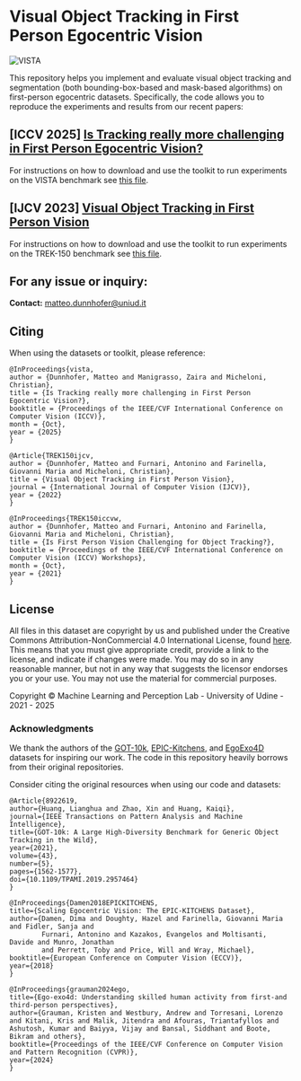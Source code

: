# Visual Object Tracking in First Person Egocentric Vision

![VISTA](vista.jpg)

This repository helps you implement and evaluate visual object tracking and segmentation (both bounding-box-based and mask-based algorithms) on first-person egocentric datasets. Specifically, the code allows you to reproduce the experiments and results from our recent papers:


## [ICCV 2025] [Is Tracking really more challenging in First Person Egocentric Vision?](https://machinelearning.uniud.it/datasets/vista/)

For instructions on how to download and use the toolkit to run experiments on the VISTA benchmark see [this file](./VISTA.md).

## [IJCV 2023] [Visual Object Tracking in First Person Vision](https://machinelearning.uniud.it/datasets/trek150/)

For instructions on how to download and use the toolkit to run experiments on the TREK-150 benchmark see [this file](./TREK150.md).


## For any issue or inquiry:
**Contact:** [matteo.dunnhofer@uniud.it](mailto:matteo.dunnhofer@uniud.it)


## Citing
When using the datasets or toolkit, please reference:

```
@InProceedings{vista,
author = {Dunnhofer, Matteo and Manigrasso, Zaira and Micheloni, Christian},
title = {Is Tracking really more challenging in First Person Egocentric Vision?},
booktitle = {Proceedings of the IEEE/CVF International Conference on Computer Vision (ICCV)},
month = {Oct},
year = {2025}
}

@Article{TREK150ijcv,
author = {Dunnhofer, Matteo and Furnari, Antonino and Farinella, Giovanni Maria and Micheloni, Christian},
title = {Visual Object Tracking in First Person Vision},
journal = {International Journal of Computer Vision (IJCV)},
year = {2022}
}

@InProceedings{TREK150iccvw,
author = {Dunnhofer, Matteo and Furnari, Antonino and Farinella, Giovanni Maria and Micheloni, Christian},
title = {Is First Person Vision Challenging for Object Tracking?},
booktitle = {Proceedings of the IEEE/CVF International Conference on Computer Vision (ICCV) Workshops},
month = {Oct},
year = {2021}
}
```

## License
All files in this dataset are copyright by us and published under the 
Creative Commons Attribution-NonCommercial 4.0 International License, found 
[here](https://creativecommons.org/licenses/by-nc/4.0/).
This means that you must give appropriate credit, provide a link to the license,
and indicate if changes were made. You may do so in any reasonable manner,
but not in any way that suggests the licensor endorses you or your use. You
may not use the material for commercial purposes.

Copyright © Machine Learning and Perception Lab - University of Udine - 2021 - 2025


### Acknowledgments
We thank the authors of the [GOT-10k](http://got-10k.aitestunion.com), [EPIC-Kitchens](https://epic-kitchens.github.io/), and [EgoExo4D](https://ego-exo4d-data.org) datasets for inspiring our work. The code in this repository heavily borrows from their original repositories.

Consider citing the original resources when using our code and datasets:
```
@Article{8922619,
author={Huang, Lianghua and Zhao, Xin and Huang, Kaiqi},
journal={IEEE Transactions on Pattern Analysis and Machine Intelligence}, 
title={GOT-10k: A Large High-Diversity Benchmark for Generic Object Tracking in the Wild}, 
year={2021},
volume={43},
number={5},
pages={1562-1577},
doi={10.1109/TPAMI.2019.2957464}
}

@InProceedings{Damen2018EPICKITCHENS,
title={Scaling Egocentric Vision: The EPIC-KITCHENS Dataset},
author={Damen, Dima and Doughty, Hazel and Farinella, Giovanni Maria  and Fidler, Sanja and 
        Furnari, Antonino and Kazakos, Evangelos and Moltisanti, Davide and Munro, Jonathan 
        and Perrett, Toby and Price, Will and Wray, Michael},
booktitle={European Conference on Computer Vision (ECCV)},
year={2018}
} 

@InProceedings{grauman2024ego,
title={Ego-exo4d: Understanding skilled human activity from first-and third-person perspectives},
author={Grauman, Kristen and Westbury, Andrew and Torresani, Lorenzo and Kitani, Kris and Malik, Jitendra and Afouras, Triantafyllos and Ashutosh, Kumar and Baiyya, Vijay and Bansal, Siddhant and Boote, Bikram and others},
booktitle={Proceedings of the IEEE/CVF Conference on Computer Vision and Pattern Recognition (CVPR)},
year={2024}
}
```